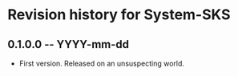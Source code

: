 # Revision history for System-SKS

## 0.1.0.0 -- YYYY-mm-dd

* First version. Released on an unsuspecting world.
